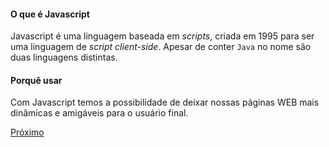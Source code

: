 #### O que é Javascript

Javascript é uma linguagem baseada em *scripts*, criada em 1995 para ser uma linguagem de *script client-side*. Apesar de conter `Java` no nome são duas linguagens distintas.


#### Porquê usar
Com Javascript temos a possibilidade de deixar nossas páginas WEB mais dinâmicas e amigáveis para o usuário final.

[Próximo](https://bitbucket.org/devs-operandbr/operand-is-cool/src/master/JS/02_start.md)